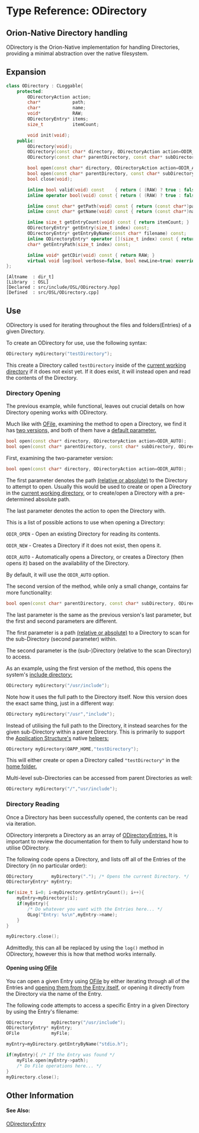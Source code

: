 # Type Reference: ODirectory
## Orion-Native Directory handling
ODirectory is the Orion-Native implementation for handling Directories, providing a minimal abstraction over the native filesystem.

## Expansion
```cpp
class ODirectory : CLoggable{
	protected:
		ODirectoryAction action;
		char*            path;
		char*            name;
		void*            RAW;
		ODirectoryEntry* items;
		size_t           itemCount;

		void init(void);
	public:
		ODirectory(void);
		ODirectory(const char* directory, ODirectoryAction action=ODIR_AUTO);
		ODirectory(const char* parentDirectory, const char* subDirectory, ODirectoryAction action=ODIR_AUTO);

		bool open(const char* directory, ODirectoryAction action=ODIR_AUTO);
		bool open(const char* parentDirectory, const char* subDirectory, ODirectoryAction action=ODIR_AUTO);
		bool close(void);

		inline bool valid(void) const    { return ( (RAW) ? true : false ); }
		inline operator bool(void) const { return ( (RAW) ? true : false ); }

		inline const char* getPath(void) const { return (const char*)path; }
		inline const char* getName(void) const { return (const char*)name; }

		inline size_t getEntryCount(void) const { return itemCount; }
		ODirectoryEntry* getEntry(size_t index) const;
		ODirectoryEntry* getEntryByName(const char* filename) const;
		inline ODirectoryEntry* operator [](size_t index) const { return getEntry(index); }
		char* getEntryPath(size_t index) const;

		inline void* getCDir(void) const { return RAW; }
		virtual void log(bool verbose=false, bool newLine=true) override;
};
```
```
[Altname  : dir_t]
[Library  : OSL]
[Declared : src/include/OSL/ODirectory.hpp]
[Defined  : src/OSL/ODirectory.cpp]
```

## Use
ODirectory is used for iterating throughout the files and folders(Entries) of a given Directory.

To create an ODirectory for use, use the following syntax:
```cpp
ODirectory myDirectory("testDirectory");
```
This create a Directory called `testDirectory` inside of the [current working directory](https://en.wikipedia.org/wiki/Working_directory) if it does not exist yet.
If it does exist, it will instead open and read the contents of the Directory.

### Directory Opening
The previous example, while functional, leaves out crucial details on how Directory opening works with ODirectory.

Much like with [OFile,](https://github.com/RosettaHS/OrionAPI/blob/main/docs/Type%20Reference/OFile.md#file-opening) examining the method to open a Directory, we find it has [two versions,](https://en.wikipedia.org/wiki/Function_overloading) and both of them have a [default parameter.](https://en.wikipedia.org/wiki/Default_argument)
```cpp
bool open(const char* directory, ODirectoryAction action=ODIR_AUTO);
bool open(const char* parentDirectory, const char* subDirectory, ODirectoryAction action=ODIR_AUTO);
```
First, examining the two-parameter version:
```cpp
bool open(const char* directory, ODirectoryAction action=ODIR_AUTO);
```
The first parameter denotes the path [(relative or absolute)](https://www.lifewire.com/absolute-and-relative-paths-3466467) to the Directory to attempt to open.
Usually this would be used to create or open a Directory in the [current working directory,](https://en.wikipedia.org/wiki/Working_directory) or to create/open a Directory with a pre-determined absolute path.

The last parameter denotes the action to open the Directory with.

This is a list of possible actions to use when opening a Directory:

`ODIR_OPEN` - Open an existing Directory for reading its contents.

`ODIR_NEW` - Creates a Directory if it does not exist, then opens it.

`ODIR_AUTO` - Automatically opens a Directory, or creates a Directory (then opens it) based on the availability of the Directory.

By default, it will use the `ODIR_AUTO` option.

The second version of the method, while only a small change, contains far more functionality:
```cpp
bool open(const char* parentDirectory, const char* subDirectory, ODirectoryAction action=ODIR_AUTO);
```
The last parameter is the same as the previous version's last parameter, but the first and second parameters are different.

The first parameter is a path [(relative or absolute)](https://www.lifewire.com/absolute-and-relative-paths-3466467) to a Directory to scan for the sub-Directory (second parameter) within.

The second parameter is the (sub-)Directory (relative to the scan Directory) to access.

As an example, using the first version of the method, this opens the system's [include directory:](https://en.wikipedia.org/wiki/Filesystem_Hierarchy_Standard#Directory_structure)
```cpp
ODirectory myDirectory("/usr/include");
```
Note how it uses the full path to the Directory itself. Now this version does the exact same thing, just in a different way:
```cpp
ODirectory myDirectory("/usr","include");
```
Instead of utilising the full path to the Directory, it instead searches for the given sub-Directory within a parent Directory.
This is primarily to support the [Application Structure's](https://github.com/RosettaHS/OrionAPI/blob/main/docs/Application%20Structure.md) native [helpers:](https://github.com/RosettaHS/OrionAPI/blob/main/docs/Application%20Structure.md#utilising-helpers)
```cpp
ODirectory myDirectory(OAPP_HOME,"testDirectory");
```
This will either create or open a Directory called `"testDirectory"` in the [home folder.](https://en.wikipedia.org/wiki/Home_directory)

Multi-level sub-Directories can be accessed from parent Directories as well:
```cpp
ODirectory myDirectory("/","usr/include");
```

### Directory Reading
Once a Directory has been successfully opened, the contents can be read via iteration.

ODirectory interprets a Directory as an array of [ODirectoryEntries.](https://github.com/RosettaHS/OrionAPI/blob/main/docs/Type%20Reference/ODirectoryEntry.md)
It is important to review the documentation for them to fully understand how to utilise ODirectory.

The following code opens a Directory, and lists off all of the Entries of the Directory (in no particular order):
```cpp
ODirectory       myDirectory("."); /* Opens the current Directory. */
ODirectoryEntry* myEntry;

for(size_t i=0; i<myDirectory.getEntryCount(); i++){
	myEntry=myDirectory[i];
	if(myEntry){
		/* Do whatever you want with the Entries here... */
		OLog("Entry: %s\n",myEntry->name);
	}
}

myDirectory.close();
```
Admittedly, this can all be replaced by using the `log()` method in ODirectory, however this is how that method works internally.

#### Opening using [OFile](https://github.com/RosettaHS/OrionAPI/blob/main/docs/Type%20Reference/OFile.md)
You can open a given Entry using [OFile](https://github.com/RosettaHS/OrionAPI/blob/main/docs/Type%20Reference/OFile.md)
by either iterating through all of the Entries and [opening them from the Entry itself,](https://github.com/RosettaHS/OrionAPI/blob/main/docs/Type%20Reference/ODirectoryEntry.md#opening-using-ofile)
or opening it directly from the Directory via the name of the Entry.

The following code attempts to access a specific Entry in a given Directory by using the Entry's filename:
```cpp
ODirectory       myDirectory("/usr/include");
ODirectoryEntry* myEntry;
OFile            myFile;

myEntry=myDirectory.getEntryByName("stdio.h");

if(myEntry){ /* If the Entry was found */
	myFile.open(myEntry->path);
	/* Do File operations here... */
}
myDirectory.close();
```

## Other Information

#### See Also:
[ODirectoryEntry](https://github.com/RosettaHS/OrionAPI/blob/main/docs/Type%20Reference/ODirectoryEntry.md)